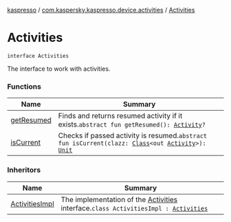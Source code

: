 [kaspresso](../../index.md) / [com.kaspersky.kaspresso.device.activities](../index.md) / [Activities](./index.md)

# Activities

`interface Activities`

The interface to work with activities.

### Functions

| Name | Summary |
|---|---|
| [getResumed](get-resumed.md) | Finds and returns resumed activity if it exists.`abstract fun getResumed(): `[`Activity`](https://developer.android.com/reference/android/app/Activity.html)`?` |
| [isCurrent](is-current.md) | Checks if passed activity is resumed.`abstract fun isCurrent(clazz: `[`Class`](https://docs.oracle.com/javase/6/docs/api/java/lang/Class.html)`<out `[`Activity`](https://developer.android.com/reference/android/app/Activity.html)`>): `[`Unit`](https://kotlinlang.org/api/latest/jvm/stdlib/kotlin/-unit/index.html) |

### Inheritors

| Name | Summary |
|---|---|
| [ActivitiesImpl](../-activities-impl/index.md) | The implementation of the [Activities](./index.md) interface.`class ActivitiesImpl : `[`Activities`](./index.md) |
